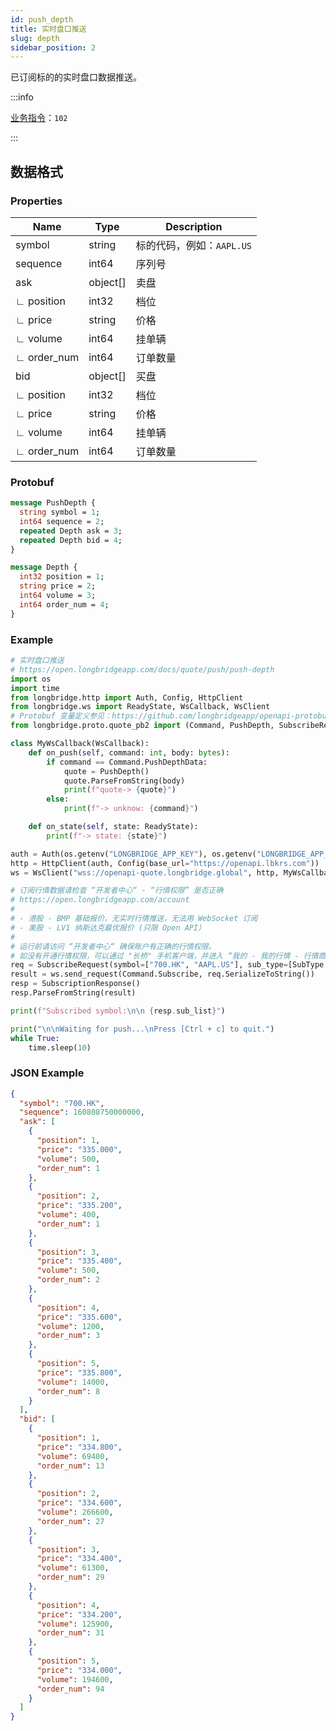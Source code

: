 ```yaml
---
id: push_depth
title: 实时盘口推送
slug: depth
sidebar_position: 2
---
```


已订阅标的的实时盘口数据推送。

:::info

[业务指令](../../socket/protocol/push)：`102`

:::

## 数据格式

### Properties

| Name        | Type     | Description               |
| ----------- | -------- | ------------------------- |
| symbol      | string   | 标的代码，例如：`AAPL.US` |
| sequence    | int64    | 序列号                    |
| ask         | object[] | 卖盘                      |
| ∟ position  | int32    | 档位                      |
| ∟ price     | string   | 价格                      |
| ∟ volume    | int64    | 挂单辆                    |
| ∟ order_num | int64    | 订单数量                  |
| bid         | object[] | 买盘                      |
| ∟ position  | int32    | 档位                      |
| ∟ price     | string   | 价格                      |
| ∟ volume    | int64    | 挂单辆                    |
| ∟ order_num | int64    | 订单数量                  |

### Protobuf

```protobuf
message PushDepth {
  string symbol = 1;
  int64 sequence = 2;
  repeated Depth ask = 3;
  repeated Depth bid = 4;
}

message Depth {
  int32 position = 1;
  string price = 2;
  int64 volume = 3;
  int64 order_num = 4;
}
```

### Example

```python
# 实时盘口推送
# https://open.longbridgeapp.com/docs/quote/push/push-depth
import os
import time
from longbridge.http import Auth, Config, HttpClient
from longbridge.ws import ReadyState, WsCallback, WsClient
# Protobuf 变量定义参见：https://github.com/longbridgeapp/openapi-protobufs/blob/main/quote/api.proto
from longbridge.proto.quote_pb2 import (Command, PushDepth, SubscribeRequest, SubscriptionResponse, SubType)

class MyWsCallback(WsCallback):
    def on_push(self, command: int, body: bytes):
        if command == Command.PushDepthData:
            quote = PushDepth()
            quote.ParseFromString(body)
            print(f"quote-> {quote}")
        else:
            print(f"-> unknow: {command}")

    def on_state(self, state: ReadyState):
        print(f"-> state: {state}")

auth = Auth(os.getenv("LONGBRIDGE_APP_KEY"), os.getenv("LONGBRIDGE_APP_SECRET"), access_token=os.getenv("LONGBRIDGE_ACCESS_TOKEN"))
http = HttpClient(auth, Config(base_url="https://openapi.lbkrs.com"))
ws = WsClient("wss://openapi-quote.longbridge.global", http, MyWsCallback())

# 订阅行情数据请检查 “开发者中心“ - “行情权限” 是否正确
# https://open.longbridgeapp.com/account
#
# - 港股 - BMP 基础报价，无实时行情推送，无法用 WebSocket 订阅
# - 美股 - LV1 纳斯达克最优报价 (只限 Open API）
#
# 运行前请访问 “开发者中心“ 确保账户有正确的行情权限。
# 如没有开通行情权限，可以通过 "长桥" 手机客户端，并进入 “我的 - 我的行情 - 行情商城“ 购买开通行情权限。
req = SubscribeRequest(symbol=["700.HK", "AAPL.US"], sub_type=[SubType.DEPTH], is_first_push=True)
result = ws.send_request(Command.Subscribe, req.SerializeToString())
resp = SubscriptionResponse()
resp.ParseFromString(result)

print(f"Subscribed symbol:\n\n {resp.sub_list}")

print("\n\nWaiting for push...\nPress [Ctrl + c] to quit.")
while True:
    time.sleep(10)
```

### JSON Example

```json
{
  "symbol": "700.HK",
  "sequence": 160808750000000,
  "ask": [
    {
      "position": 1,
      "price": "335.000",
      "volume": 500,
      "order_num": 1
    },
    {
      "position": 2,
      "price": "335.200",
      "volume": 400,
      "order_num": 1
    },
    {
      "position": 3,
      "price": "335.400",
      "volume": 500,
      "order_num": 2
    },
    {
      "position": 4,
      "price": "335.600",
      "volume": 1200,
      "order_num": 3
    },
    {
      "position": 5,
      "price": "335.800",
      "volume": 14000,
      "order_num": 8
    }
  ],
  "bid": [
    {
      "position": 1,
      "price": "334.800",
      "volume": 69400,
      "order_num": 13
    },
    {
      "position": 2,
      "price": "334.600",
      "volume": 266600,
      "order_num": 27
    },
    {
      "position": 3,
      "price": "334.400",
      "volume": 61300,
      "order_num": 29
    },
    {
      "position": 4,
      "price": "334.200",
      "volume": 125900,
      "order_num": 31
    },
    {
      "position": 5,
      "price": "334.000",
      "volume": 194600,
      "order_num": 94
    }
  ]
}
```
